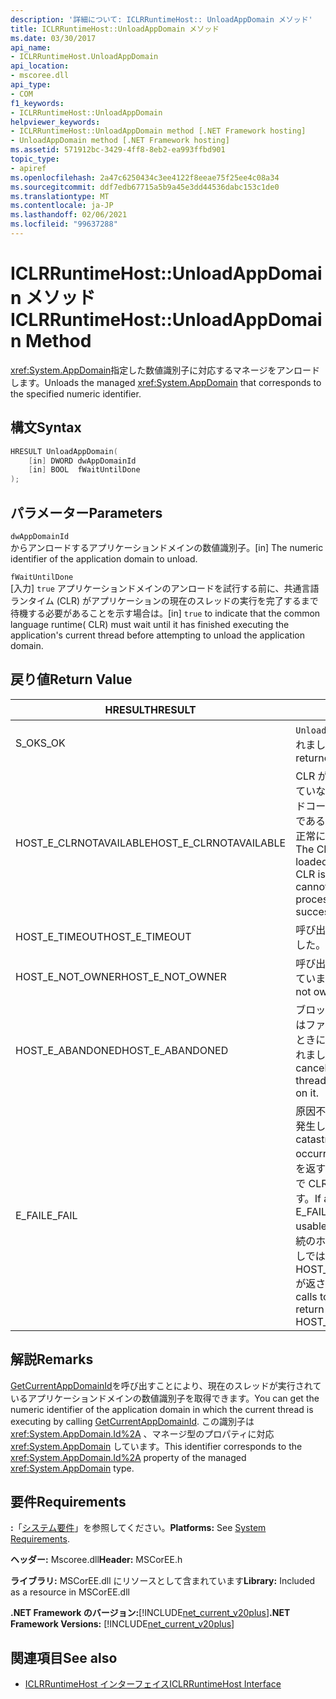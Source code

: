```yaml
---
description: '詳細について: ICLRRuntimeHost:: UnloadAppDomain メソッド'
title: ICLRRuntimeHost::UnloadAppDomain メソッド
ms.date: 03/30/2017
api_name:
- ICLRRuntimeHost.UnloadAppDomain
api_location:
- mscoree.dll
api_type:
- COM
f1_keywords:
- ICLRRuntimeHost::UnloadAppDomain
helpviewer_keywords:
- ICLRRuntimeHost::UnloadAppDomain method [.NET Framework hosting]
- UnloadAppDomain method [.NET Framework hosting]
ms.assetid: 571912bc-3429-4ff8-8eb2-ea993ffbd901
topic_type:
- apiref
ms.openlocfilehash: 2a47c6250434c3ee4122f8eeae75f25ee4c08a34
ms.sourcegitcommit: ddf7edb67715a5b9a45e3dd44536dabc153c1de0
ms.translationtype: MT
ms.contentlocale: ja-JP
ms.lasthandoff: 02/06/2021
ms.locfileid: "99637288"
---
```

# <a name="iclrruntimehostunloadappdomain-method"></a><span data-ttu-id="3de19-103">ICLRRuntimeHost::UnloadAppDomain メソッド</span><span class="sxs-lookup"><span data-stu-id="3de19-103">ICLRRuntimeHost::UnloadAppDomain Method</span></span>

<span data-ttu-id="3de19-104"><xref:System.AppDomain>指定した数値識別子に対応するマネージをアンロードします。</span><span class="sxs-lookup"><span data-stu-id="3de19-104">Unloads the managed <xref:System.AppDomain> that corresponds to the specified numeric identifier.</span></span>  
  
## <a name="syntax"></a><span data-ttu-id="3de19-105">構文</span><span class="sxs-lookup"><span data-stu-id="3de19-105">Syntax</span></span>  
  
```cpp  
HRESULT UnloadAppDomain(  
    [in] DWORD dwAppDomainId  
    [in] BOOL  fWaitUntilDone  
);  
```  
  
## <a name="parameters"></a><span data-ttu-id="3de19-106">パラメーター</span><span class="sxs-lookup"><span data-stu-id="3de19-106">Parameters</span></span>  

 `dwAppDomainId`  
 <span data-ttu-id="3de19-107">からアンロードするアプリケーションドメインの数値識別子。</span><span class="sxs-lookup"><span data-stu-id="3de19-107">[in] The numeric identifier of the application domain to unload.</span></span>  
  
 `fWaitUntilDone`  
 <span data-ttu-id="3de19-108">[入力] `true` アプリケーションドメインのアンロードを試行する前に、共通言語ランタイム (CLR) がアプリケーションの現在のスレッドの実行を完了するまで待機する必要があることを示す場合は。</span><span class="sxs-lookup"><span data-stu-id="3de19-108">[in] `true` to indicate that the common language runtime( CLR) must wait until it has finished executing the application's current thread before attempting to unload the application domain.</span></span>  
  
## <a name="return-value"></a><span data-ttu-id="3de19-109">戻り値</span><span class="sxs-lookup"><span data-stu-id="3de19-109">Return Value</span></span>  
  
|<span data-ttu-id="3de19-110">HRESULT</span><span class="sxs-lookup"><span data-stu-id="3de19-110">HRESULT</span></span>|<span data-ttu-id="3de19-111">説明</span><span class="sxs-lookup"><span data-stu-id="3de19-111">Description</span></span>|  
|-------------|-----------------|  
|<span data-ttu-id="3de19-112">S_OK</span><span class="sxs-lookup"><span data-stu-id="3de19-112">S_OK</span></span>|<span data-ttu-id="3de19-113">`UnloadAppDomain` 正常に返されました。</span><span class="sxs-lookup"><span data-stu-id="3de19-113">`UnloadAppDomain` returned successfully.</span></span>|  
|<span data-ttu-id="3de19-114">HOST_E_CLRNOTAVAILABLE</span><span class="sxs-lookup"><span data-stu-id="3de19-114">HOST_E_CLRNOTAVAILABLE</span></span>|<span data-ttu-id="3de19-115">CLR がプロセスに読み込まれていないか、CLR がマネージドコードを実行できない状態であるか、または呼び出しが正常に処理されていません。</span><span class="sxs-lookup"><span data-stu-id="3de19-115">The CLR has not been loaded into a process, or the CLR is in a state in which it cannot run managed code or process the call successfully.</span></span>|  
|<span data-ttu-id="3de19-116">HOST_E_TIMEOUT</span><span class="sxs-lookup"><span data-stu-id="3de19-116">HOST_E_TIMEOUT</span></span>|<span data-ttu-id="3de19-117">呼び出しがタイムアウトしました。</span><span class="sxs-lookup"><span data-stu-id="3de19-117">The call timed out.</span></span>|  
|<span data-ttu-id="3de19-118">HOST_E_NOT_OWNER</span><span class="sxs-lookup"><span data-stu-id="3de19-118">HOST_E_NOT_OWNER</span></span>|<span data-ttu-id="3de19-119">呼び出し元がロックを所有していません。</span><span class="sxs-lookup"><span data-stu-id="3de19-119">The caller does not own the lock.</span></span>|  
|<span data-ttu-id="3de19-120">HOST_E_ABANDONED</span><span class="sxs-lookup"><span data-stu-id="3de19-120">HOST_E_ABANDONED</span></span>|<span data-ttu-id="3de19-121">ブロックされたスレッドまたはファイバーが待機しているときに、イベントが取り消されました。</span><span class="sxs-lookup"><span data-stu-id="3de19-121">An event was canceled while a blocked thread or fiber was waiting on it.</span></span>|  
|<span data-ttu-id="3de19-122">E_FAIL</span><span class="sxs-lookup"><span data-stu-id="3de19-122">E_FAIL</span></span>|<span data-ttu-id="3de19-123">原因不明の致命的なエラーが発生しました。</span><span class="sxs-lookup"><span data-stu-id="3de19-123">An unknown catastrophic failure occurred.</span></span> <span data-ttu-id="3de19-124">メソッドが E_FAIL を返す場合、そのプロセス内で CLR は使用できなくなります。</span><span class="sxs-lookup"><span data-stu-id="3de19-124">If a method returns E_FAIL, the CLR is no longer usable within the process.</span></span> <span data-ttu-id="3de19-125">後続のホストメソッドの呼び出しでは HOST_E_CLRNOTAVAILABLE が返されます。</span><span class="sxs-lookup"><span data-stu-id="3de19-125">Subsequent calls to hosting methods return HOST_E_CLRNOTAVAILABLE.</span></span>|  
  
## <a name="remarks"></a><span data-ttu-id="3de19-126">解説</span><span class="sxs-lookup"><span data-stu-id="3de19-126">Remarks</span></span>  

 <span data-ttu-id="3de19-127">[GetCurrentAppDomainId](iclrruntimehost-getcurrentappdomainid-method.md)を呼び出すことにより、現在のスレッドが実行されているアプリケーションドメインの数値識別子を取得できます。</span><span class="sxs-lookup"><span data-stu-id="3de19-127">You can get the numeric identifier of the application domain in which the current thread is executing by calling [GetCurrentAppDomainId](iclrruntimehost-getcurrentappdomainid-method.md).</span></span> <span data-ttu-id="3de19-128">この識別子は <xref:System.AppDomain.Id%2A> 、マネージ型のプロパティに対応 <xref:System.AppDomain> しています。</span><span class="sxs-lookup"><span data-stu-id="3de19-128">This identifier corresponds to the <xref:System.AppDomain.Id%2A> property of the managed <xref:System.AppDomain> type.</span></span>  
  
## <a name="requirements"></a><span data-ttu-id="3de19-129">要件</span><span class="sxs-lookup"><span data-stu-id="3de19-129">Requirements</span></span>  

 <span data-ttu-id="3de19-130">**:**「[システム要件](../../get-started/system-requirements.md)」を参照してください。</span><span class="sxs-lookup"><span data-stu-id="3de19-130">**Platforms:** See [System Requirements](../../get-started/system-requirements.md).</span></span>  
  
 <span data-ttu-id="3de19-131">**ヘッダー:** Mscoree.dll</span><span class="sxs-lookup"><span data-stu-id="3de19-131">**Header:** MSCorEE.h</span></span>  
  
 <span data-ttu-id="3de19-132">**ライブラリ:** MSCorEE.dll にリソースとして含まれています</span><span class="sxs-lookup"><span data-stu-id="3de19-132">**Library:** Included as a resource in MSCorEE.dll</span></span>  
  
 <span data-ttu-id="3de19-133">**.NET Framework のバージョン:**[!INCLUDE[net_current_v20plus](../../../../includes/net-current-v20plus-md.md)]</span><span class="sxs-lookup"><span data-stu-id="3de19-133">**.NET Framework Versions:** [!INCLUDE[net_current_v20plus](../../../../includes/net-current-v20plus-md.md)]</span></span>  
  
## <a name="see-also"></a><span data-ttu-id="3de19-134">関連項目</span><span class="sxs-lookup"><span data-stu-id="3de19-134">See also</span></span>

- [<span data-ttu-id="3de19-135">ICLRRuntimeHost インターフェイス</span><span class="sxs-lookup"><span data-stu-id="3de19-135">ICLRRuntimeHost Interface</span></span>](iclrruntimehost-interface.md)
